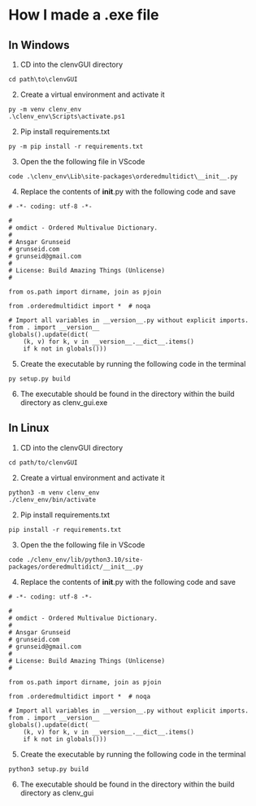 # How I made a .exe file
## In Windows
1. CD into the clenvGUI directory

```
cd path\to\clenvGUI
```

2. Create a virtual environment and activate it

```
py -m venv clenv_env
.\clenv_env\Scripts\activate.ps1
```

2. Pip install requirements.txt

```
py -m pip install -r requirements.txt
```

3. Open the the following file in VScode

```
code .\clenv_env\Lib\site-packages\orderedmultidict\__init__.py
```

4. Replace the contents of __init__.py with the following code and save

```
# -*- coding: utf-8 -*-

#
# omdict - Ordered Multivalue Dictionary.
#
# Ansgar Grunseid
# grunseid.com
# grunseid@gmail.com
#
# License: Build Amazing Things (Unlicense)
#

from os.path import dirname, join as pjoin

from .orderedmultidict import *  # noqa

# Import all variables in __version__.py without explicit imports.
from . import __version__
globals().update(dict(
    (k, v) for k, v in __version__.__dict__.items()
    if k not in globals()))

```

5. Create the executable by running the following code in the terminal

```
py setup.py build
```

6. The executable should be found in the directory within the build directory as
    clenv_gui.exe

## In Linux
1. CD into the clenvGUI directory

```
cd path/to/clenvGUI
```

2. Create a virtual environment and activate it

```
python3 -m venv clenv_env
./clenv_env/bin/activate
```

2. Pip install requirements.txt

```
pip install -r requirements.txt
```

3. Open the the following file in VScode

```
code ./clenv_env/lib/python3.10/site-packages/orderedmultidict/__init__.py
```

4. Replace the contents of __init__.py with the following code and save

```
# -*- coding: utf-8 -*-

#
# omdict - Ordered Multivalue Dictionary.
#
# Ansgar Grunseid
# grunseid.com
# grunseid@gmail.com
#
# License: Build Amazing Things (Unlicense)
#

from os.path import dirname, join as pjoin

from .orderedmultidict import *  # noqa

# Import all variables in __version__.py without explicit imports.
from . import __version__
globals().update(dict(
    (k, v) for k, v in __version__.__dict__.items()
    if k not in globals()))

```

5. Create the executable by running the following code in the terminal

```
python3 setup.py build
```

6. The executable should be found in the directory within the build directory as
    clenv_gui